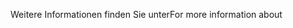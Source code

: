 <span data-ttu-id="e7520-101">Weitere Informationen finden Sie unter</span><span class="sxs-lookup"><span data-stu-id="e7520-101">For more information about</span></span>